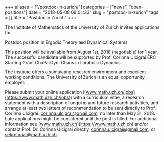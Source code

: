 +++
aliases = ["/postdoc-in-zurich/"]
categories = ["news", "open-positions"]
date = "2018-05-08 09:04:33"
slug = "postdoc-in-zurich"
tags = []
title = "Postdoc in Zurich"
+++

The Institute of Mathematics of the University of Zurich invites
applications for

Postdoc position in Ergodic Theory and Dynamical Systems

This position will be available from August 1st, 2018 (negotiable) for 1
year. The successful candidate will be supported by Prof. Corinna
Ulcigrai ERC Starting Grant ChaParDyn: Chaos in Parabolic Dynamics.

The Institute offers a stimulating research environment and excellent
working conditions. The University of Zurich is an equal opportunity
employer.

Please submit your online application
([www.math.uzh.ch/jobs](https://www.math.uzh.ch/jobs)) with a curriculum
vitae, a research statement with a description of ongoing and future
research activities, and arrange at least two letters of recommendation
to be sent directly to Prof. Corinna Ulcigrai:
[corinna.ulcigrai@gmail.com](mailto:corinna.ulcigrai@gmail.com), no later than May 31, 2018. Late
applications might be considered until the post is filled. For
additional information see [www.math.uzh.ch](https://www.math.uzh.ch)
and/or contact Prof. Dr. Corinna Ulcigrai directly,
[corinna.ulcigrai@gmail.com](mailto:corinna.ulcigrai@gmail.com), or [sekretariat@math.uzh.ch](mailto:sekretariat@math.uzh.ch).

